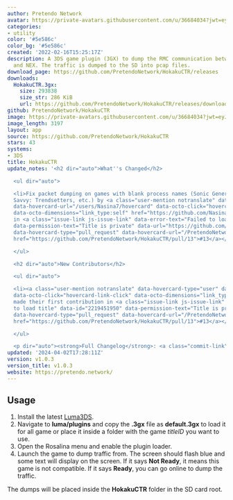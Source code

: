 ```yaml
---
author: Pretendo Network
avatar: https://private-avatars.githubusercontent.com/u/36684034?jwt=eyJhbGciOiJIUzI1NiIsInR5cCI6IkpXVCJ9.eyJpc3MiOiJnaXRodWIuY29tIiwiYXVkIjoicmF3LmdpdGh1YnVzZXJjb250ZW50LmNvbSIsImtleSI6ImtleTEiLCJleHAiOjE3MzQ2NzY1NjAsIm5iZiI6MTczNDY3NTM2MCwicGF0aCI6Ii91LzM2Njg0MDM0In0.tI1TyreXwVu1jmWYkfVwlwi4PSDJm4eV0y8YzjSH08w&v=4
categories:
- utility
color: '#5e586c'
color_bg: '#5e586c'
created: '2022-02-16T15:25:17Z'
description: A 3DS game plugin (3GX) to dump the RMC communication between 3DS games
  and NEX. The traffic is dumped to the SD into pcap files.
download_page: https://github.com/PretendoNetwork/HokakuCTR/releases
downloads:
  HokakuCTR.3gx:
    size: 293838
    size_str: 286 KiB
    url: https://github.com/PretendoNetwork/HokakuCTR/releases/download/v1.0.3/HokakuCTR.3gx
github: PretendoNetwork/HokakuCTR
image: https://private-avatars.githubusercontent.com/u/36684034?jwt=eyJhbGciOiJIUzI1NiIsInR5cCI6IkpXVCJ9.eyJpc3MiOiJnaXRodWIuY29tIiwiYXVkIjoicmF3LmdpdGh1YnVzZXJjb250ZW50LmNvbSIsImtleSI6ImtleTEiLCJleHAiOjE3MzQ2NzY1NjAsIm5iZiI6MTczNDY3NTM2MCwicGF0aCI6Ii91LzM2Njg0MDM0In0.tI1TyreXwVu1jmWYkfVwlwi4PSDJm4eV0y8YzjSH08w&v=4&size=128
image_length: 3197
layout: app
source: https://github.com/PretendoNetwork/HokakuCTR
stars: 43
systems:
- 3DS
title: HokakuCTR
update_notes: '<h2 dir="auto">What''s Changed</h2>

  <ul dir="auto">

  <li>Fix packet dumping on games with blank process names (Sonic Generations, Style
  Savvy: Trendsetters, etc.) by <a class="user-mention notranslate" data-hovercard-type="user"
  data-hovercard-url="/users/Nasina7/hovercard" data-octo-click="hovercard-link-click"
  data-octo-dimensions="link_type:self" href="https://github.com/Nasina7">@Nasina7</a>
  in <a class="issue-link js-issue-link" data-error-text="Failed to load title" data-id="2219451950"
  data-permission-text="Title is private" data-url="https://github.com/PretendoNetwork/HokakuCTR/issues/13"
  data-hovercard-type="pull_request" data-hovercard-url="/PretendoNetwork/HokakuCTR/pull/13/hovercard"
  href="https://github.com/PretendoNetwork/HokakuCTR/pull/13">#13</a></li>

  </ul>

  <h2 dir="auto">New Contributors</h2>

  <ul dir="auto">

  <li><a class="user-mention notranslate" data-hovercard-type="user" data-hovercard-url="/users/Nasina7/hovercard"
  data-octo-click="hovercard-link-click" data-octo-dimensions="link_type:self" href="https://github.com/Nasina7">@Nasina7</a>
  made their first contribution in <a class="issue-link js-issue-link" data-error-text="Failed
  to load title" data-id="2219451950" data-permission-text="Title is private" data-url="https://github.com/PretendoNetwork/HokakuCTR/issues/13"
  data-hovercard-type="pull_request" data-hovercard-url="/PretendoNetwork/HokakuCTR/pull/13/hovercard"
  href="https://github.com/PretendoNetwork/HokakuCTR/pull/13">#13</a></li>

  </ul>

  <p dir="auto"><strong>Full Changelog</strong>: <a class="commit-link" href="https://github.com/PretendoNetwork/HokakuCTR/compare/v1.0.2...v1.0.3"><tt>v1.0.2...v1.0.3</tt></a></p>'
updated: '2024-04-02T17:28:11Z'
version: v1.0.3
version_title: v1.0.3
website: https://pretendo.network/
---
```

## Usage

1. Install the latest [Luma3DS](luma3ds).
2. Navigate to **luma/plugins** and copy the **.3gx** file as **default.3gx** to load it for all game or place it inside a folder with the game *titleID* you want to use.
3. Open the Rosalina menu and enable the plugin loader.
4. Launch the game to dump traffic from. The screen should flash blue and some text will display on the screen. If it says **Not Ready**, it means this game is not compatible. If it says **Ready**, you can go online to dump the traffic.

The dumps will be placed inside the **HokakuCTR** folder in the SD card root.